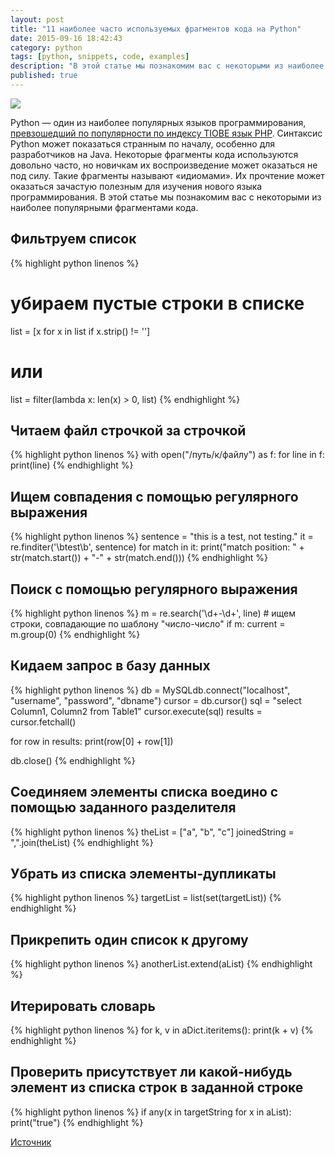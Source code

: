 ```yaml
---
layout: post
title: "11 наиболее часто используемых фрагментов кода на Python"
date: 2015-09-16 18:42:43
category: python
tags: [python, snippets, code, examples]
description: "В этой статье мы познакомим вас с некоторыми из наиболее популярными фрагментами кода."
published: true
---
```

<img src="https://theasder.github.io/img/pylogo.png" class="img-responsive" /><br />

Python &mdash; один из наиболее популярных языков программирования, [превзошедший по популярности по индексу TIOBE язык PHP](http://www.tiobe.com/index.php/content/paperinfo/tpci/index.html).
Синтаксис Python может показаться странным по началу, особенно для разработчиков на Java. Некоторые фрагменты кода используются довольно часто, но новичкам их воспроизведение может оказаться не под силу. Такие фрагменты называют «идиомами». Их прочтение может оказаться зачастую полезным для изучения нового языка программирования. В этой статье мы познакомим вас с некоторыми из наиболее популярными фрагментами кода.

<!-- more -->

## Фильтруем список


{% highlight python linenos %}
# убираем пустые строки в списке
list = [x for x in list if x.strip() != '']
# или
list = filter(lambda x: len(x) > 0, list)
{% endhighlight %}

## Читаем файл строчкой за строчкой


{% highlight python linenos %}
with open("/путь/к/файлу") as f:
    for line in f:
        print(line)
{% endhighlight %}
   
## Ищем совпадения с помощью регулярного выражения


{% highlight python linenos %}
sentence = "this is a test, not testing."
it = re.finditer('\\btest\\b', sentence)
for match in it:
    print("match position: " + str(match.start()) + "-" +   str(match.end()))
{% endhighlight %}      

## Поиск с помощью регулярного выражения

{% highlight python linenos %}
m = re.search('\d+-\d+', line) # ищем строки, совпадающие по шаблону "число-число"
if m:
    current = m.group(0)
{% endhighlight %}
       
## Кидаем запрос в базу данных

{% highlight python linenos %}
db = MySQLdb.connect("localhost", "username", "password", "dbname")
cursor = db.cursor()
sql = "select Column1, Column2 from Table1"
cursor.execute(sql)
results = cursor.fetchall()
 
for row in results:
    print(row[0] + row[1])
 
db.close()
{% endhighlight %}
   
## Соединяем элементы списка воедино с помощью заданного разделителя

{% highlight python linenos %}
theList = ["a", "b", "c"]
joinedString = ",".join(theList)
{% endhighlight %}
  
## Убрать из списка элементы-дупликаты

{% highlight python linenos %}
targetList = list(set(targetList))
{% endhighlight %}
    
## Прикрепить один список к другому

{% highlight python linenos %}
anotherList.extend(aList)
{% endhighlight %}
  
## Итерировать словарь

{% highlight python linenos %}
for k, v in aDict.iteritems():
    print(k + v)
{% endhighlight %}

## Проверить присутствует ли какой-нибудь элемент из списка строк в заданной строке

{% highlight python linenos %}
if any(x in targetString for x in aList):
    print("true")
{% endhighlight %}
     
        
[Источник](http://www.programcreek.com/2015/05/most-frequently-used-python-code-fragments-for-java-developers/)
        

